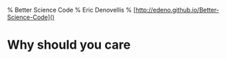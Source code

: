 % Better Science Code
% Eric Denovellis
% [http://edeno.github.io/Better-Science-Code]()

# Why should you care
